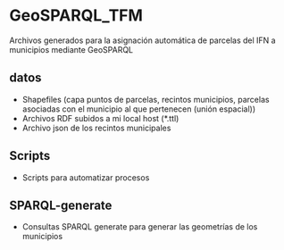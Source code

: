# GeoSPARQL_TFM
Archivos generados para la asignación automática de parcelas del IFN a municipios mediante GeoSPARQL

## datos
- Shapefiles (capa puntos de parcelas, recintos municipios, parcelas asociadas con el municipio al que pertenecen (unión espacial))
- Archivos RDF subidos a mi local host (*.ttl)
- Archivo json de los recintos municipales

## Scripts
- Scripts para automatizar procesos

## SPARQL-generate
- Consultas SPARQL generate para generar las geometrías de los municipios
